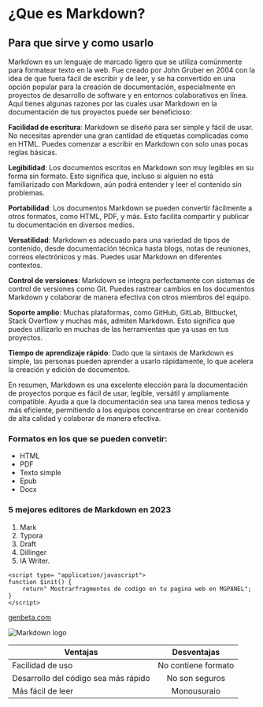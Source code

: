 # ¿Que es Markdown? 

## Para que sirve y como usarlo 

Markdown es un lenguaje de marcado ligero que se utiliza comúnmente para formatear texto en la web. Fue creado por John Gruber en 2004 con la idea de que fuera fácil de escribir y de leer, y se ha convertido en una opción popular para la creación de documentación, especialmente en proyectos de desarrollo de software y en entornos colaborativos en línea. Aquí tienes algunas razones por las cuales usar Markdown en la documentación de tus proyectos puede ser beneficioso:

__Facilidad de escritura__: Markdown se diseñó para ser simple y fácil de usar. No necesitas aprender una gran cantidad de etiquetas complicadas como en HTML. Puedes comenzar a escribir en Markdown con solo unas pocas reglas básicas.

__Legibilidad__: Los documentos escritos en Markdown son muy legibles en su forma sin formato. Esto significa que, incluso si alguien no está familiarizado con Markdown, aún podrá entender y leer el contenido sin problemas.

__Portabilidad__: Los documentos Markdown se pueden convertir fácilmente a otros formatos, como HTML, PDF, y más. Esto facilita compartir y publicar tu documentación en diversos medios.

__Versatilidad__: Markdown es adecuado para una variedad de tipos de contenido, desde documentación técnica hasta blogs, notas de reuniones, correos electrónicos y más. Puedes usar Markdown en diferentes contextos.

__Control de versiones__: Markdown se integra perfectamente con sistemas de control de versiones como Git. Puedes rastrear cambios en los documentos Markdown y colaborar de manera efectiva con otros miembros del equipo.

 __Soporte amplio__: Muchas plataformas, como GitHub, GitLab, Bitbucket, Stack Overflow y muchas más, admiten Markdown. Esto significa que puedes utilizarlo en muchas de las herramientas que ya usas en tus proyectos.

 __Tiempo de aprendizaje rápido__: Dado que la sintaxis de Markdown es simple, las personas pueden aprender a usarlo rápidamente, lo que acelera la creación y edición de documentos.

En resumen, Markdown es una excelente elección para la documentación de proyectos porque es fácil de usar, legible, versátil y ampliamente compatible. Ayuda a que la documentación sea una tarea menos tediosa y más eficiente, permitiendo a los equipos concentrarse en crear contenido de alta calidad y colaborar de manera efectiva.

### Formatos en los que se pueden convetir:

- HTML
- PDF
- Texto simple 
- Epub 
- Docx 

### 5 mejores editores de Markdown en 2023

1. Mark
2. Typora 
3. Draft 
4. Dillinger 
5. IA Writer. 

```
<script type= "application/javascript">
function $init() {
    return" Mostrarfragmentos de codigo en tu pagina web en MGPANEL";
}
</script>

```


[genbeta.com](https://www.genbeta.com)




![Markdown logo](https://upload.wikimedia.org/wikipedia/commons/thumb/4/48/Markdown-mark.svg/2560px-Markdown-mark.svg.png)

| Ventajas   | Desventajas |
| ------------- |:-------------:|
| Facilidad de uso      | No contiene formato     |
| Desarrollo del código sea más rápido      | No son seguros      |
| Más fácil de leer      | Monousuraio     |


